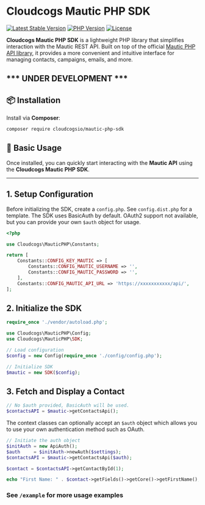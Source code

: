 # Cloudcogs Mautic PHP SDK

[![Latest Stable Version](https://img.shields.io/badge/version-1.0-blue.svg)](https://github.com/cloudcogsio/mautic-php-sdk)
[![PHP Version](https://img.shields.io/badge/php-%5E8.2-blue)](https://www.php.net/releases/)
[![License](https://img.shields.io/badge/license-MIT-green.svg)](LICENSE)

**Cloudcogs Mautic PHP SDK** is a lightweight PHP library that simplifies interaction with the Mautic REST API. Built on top of the official [Mautic PHP API library](https://github.com/mautic/api-library), it provides a more convenient and intuitive interface for managing contacts, campaigns, emails, and more.

*** UNDER DEVELOPMENT ***
---

## 📦 Installation
Install via **Composer**:
```sh
composer require cloudcogsio/mautic-php-sdk
```

## 🚀 Basic Usage
Once installed, you can quickly start interacting with the **Mautic API** using the **Cloudcogs Mautic PHP SDK**.

---

## 1. Setup Configuration
Before initializing the SDK, create a `config.php`. See `config.dist.php` for a template.
The SDK uses BasicAuth by default. OAuth2 support not available, but you can provide your own `$auth` object for usage.
```php
<?php

use Cloudcogs\MauticPHP\Constants;

return [
    Constants::CONFIG_KEY_MAUTIC => [
        Constants::CONFIG_MAUTIC_USERNAME => '',
        Constants::CONFIG_MAUTIC_PASSWORD => '',
    ],
    Constants::CONFIG_MAUTIC_API_URL => 'https://xxxxxxxxxxx/api/',
];
```

## 2. Initialize the SDK

```php
require_once './vendor/autoload.php';

use Cloudcogs\MauticPHP\Config;
use Cloudcogs\MauticPHP\SDK;

// Load configuration
$config = new Config(require_once './config/config.php');

// Initialize SDK
$mautic = new SDK($config);
```

## 3. Fetch and Display a Contact

```php
// No $auth provided, BasicAuth will be used.
$contactsAPI = $mautic->getContactsApi();
```

The context classes can optionally accept an `$auth` object which allows you to use your own authentication method such as OAuth.
```php
// Initiate the auth object
$initAuth = new ApiAuth();
$auth     = $initAuth->newAuth($settings);
$contactsAPI = $mautic->getContactsApi($auth);
```

```php
$contact = $contactsAPI->getContactById(1);

echo "First Name: " . $contact->getFields()->getCore()->getFirstName();

```

### See `/example` for more usage examples